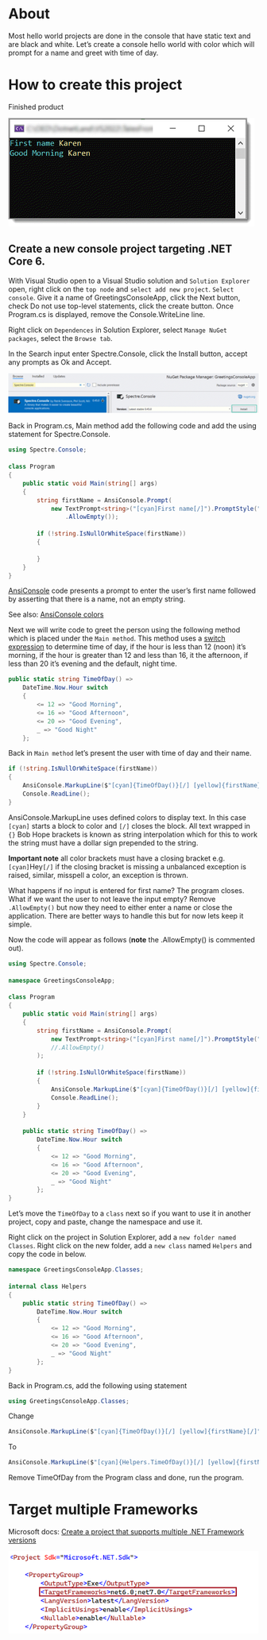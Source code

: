 ﻿# About

Most hello world projects are done in the console that have static text and are black and white. Let’s create a console hello world with color which will prompt for a name and greet with time of day.

# How to create this project

Finished product

![Finished](assets/finished.png)

## Create a new console project targeting .NET Core 6.

With Visual Studio open to a Visual Studio solution and `Solution Explorer` open, right click on the `top node` and `select add new project`. `Select console`. Give it a name of GreetingsConsoleApp, click the Next button, check Do not use top-level statements, click the create button. Once Program.cs is displayed, remove the Console.WriteLine line.

Right click on `Dependences` in Solution Explorer, select `Manage NuGet packages`, select the `Browse tab`.

In the Search input enter Spectre.Console, click the Install button, accept any prompts as Ok and Accept.


![Package](assets/package.png)


Back in Program.cs, Main method add the following code and add the using statement for Spectre.Console.

```csharp
using Spectre.Console;
 
class Program
{
    public static void Main(string[] args)
    {
        string firstName = AnsiConsole.Prompt(
            new TextPrompt<string>("[cyan]First name[/]").PromptStyle("yellow")
                .AllowEmpty());
 
        if (!string.IsNullOrWhiteSpace(firstName))
        {
            
        }
    }
}

```

[AnsiConsole](https://spectreconsole.net/markup) code presents a prompt to enter the user’s first name followed by asserting that there is a name, not an empty string.

See also: [AnsiConsole colors](https://spectreconsole.net/appendix/colors)

Next we will write code to greet the person using the following method which is placed under the `Main method`. 
This method uses a [switch expression](https://learn.microsoft.com/en-us/dotnet/csharp/language-reference/operators/switch-expression)  to determine time of day, if the hour is less than 12 (noon) it’s morning, 
if the hour is greater than 12 and less than 16, it the afternoon, if less than 20 it’s evening and the default, night time.

```csharp
public static string TimeOfDay() =>
    DateTime.Now.Hour switch
    {
        <= 12 => "Good Morning",
        <= 16 => "Good Afternoon",
        <= 20 => "Good Evening",
        _ => "Good Night"
    };
```

Back in `Main method` let’s present the user with time of day and their name.

```csharp
if (!string.IsNullOrWhiteSpace(firstName))
{
    AnsiConsole.MarkupLine($"[cyan]{TimeOfDay()}[/] [yellow]{firstName}[/]");
    Console.ReadLine();
}
```

AnsiConsole.MarkupLine uses defined colors to display text. In this case `[cyan]` starts a block to color and `[/]` closes the block. All text wrapped in `{}` Bob Hope brackets is known as string interpolation which for this to work the string must have a dollar sign prepended to the string.

**Important note** all color brackets must have a closing bracket e.g. `[cyan]`Hey`[/]` if the closing bracket is missing a unbalanced exception is raised, similar, misspell a color, an exception is thrown.

What happens if no input is entered for first name? The program closes. What if we want the user to not leave the input empty? Remove `.AllowEmpty()` but now they need to either enter a name or close the application. There are better ways to handle this but for now lets keep it simple.

Now the code will appear as follows (**note** the .AllowEmpty() is commented out).

```csharp
using Spectre.Console;
 
namespace GreetingsConsoleApp;
 
class Program
{
    public static void Main(string[] args)
    {
        string firstName = AnsiConsole.Prompt(
            new TextPrompt<string>("[cyan]First name[/]").PromptStyle("yellow")
            //.AllowEmpty()
        );
 
        if (!string.IsNullOrWhiteSpace(firstName))
        {
            AnsiConsole.MarkupLine($"[cyan]{TimeOfDay()}[/] [yellow]{firstName}[/]");
            Console.ReadLine();
        }
    }
 
    public static string TimeOfDay() =>
        DateTime.Now.Hour switch
        {
            <= 12 => "Good Morning",
            <= 16 => "Good Afternoon",
            <= 20 => "Good Evening",
            _ => "Good Night"
        };
}
```

Let’s move the `TimeOfDay` to a `class` next so if you want to use it in another project, copy and paste, change the namespace and use it.

Right click on the project in Solution Explorer, add a `new folder named Classes`. Right click on the new folder, add a `new class` named `Helpers` and copy the code in below.

```csharp
namespace GreetingsConsoleApp.Classes;
 
internal class Helpers
{
    public static string TimeOfDay() =>
        DateTime.Now.Hour switch
        {
            <= 12 => "Good Morning",
            <= 16 => "Good Afternoon",
            <= 20 => "Good Evening",
            _ => "Good Night"
        };
}
```

Back in Program.cs, add the following using statement

```csharp
using GreetingsConsoleApp.Classes;
```

Change

```csharp
AnsiConsole.MarkupLine($"[cyan]{TimeOfDay()}[/] [yellow]{firstName}[/]");
```

To

```csharp
AnsiConsole.MarkupLine($"[cyan]{Helpers.TimeOfDay()}[/] [yellow]{firstName}[/]");
```

Remove TimeOfDay from the Program class and done, run the program.

# Target multiple Frameworks

Microsoft docs: [Create a project that supports multiple .NET Framework versions](https://learn.microsoft.com/en-us/nuget/create-packages/multiple-target-frameworks-project-file#create-a-project-that-supports-multiple-net-framework-versions)


![Target](assets/target.png)

